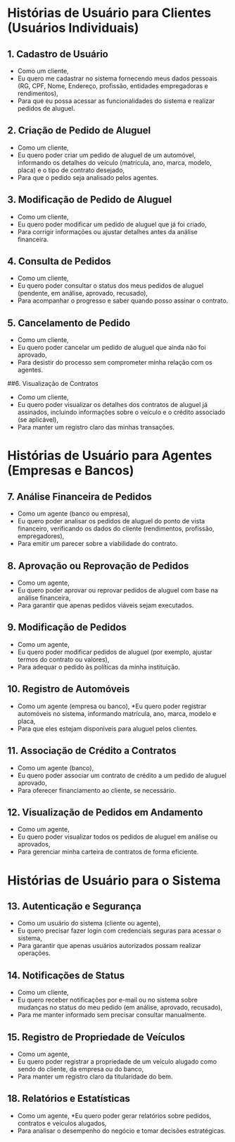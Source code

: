 # Histórias de Usuário para Clientes (Usuários Individuais)
## 1. Cadastro de Usuário
* Como um cliente,
* Eu quero me cadastrar no sistema fornecendo meus dados pessoais (RG, CPF, Nome, Endereço, profissão, entidades empregadoras e rendimentos),
* Para que eu possa acessar as funcionalidades do sistema e realizar pedidos de aluguel.

## 2. Criação de Pedido de Aluguel
* Como um cliente,
* Eu quero poder criar um pedido de aluguel de um automóvel, informando os detalhes do veículo (matrícula, ano, marca, modelo, placa) e o tipo de contrato desejado,
* Para que o pedido seja analisado pelos agentes.

## 3. Modificação de Pedido de Aluguel
* Como um cliente,
* Eu quero poder modificar um pedido de aluguel que já foi criado,
* Para corrigir informações ou ajustar detalhes antes da análise financeira.

## 4. Consulta de Pedidos
* Como um cliente,
* Eu quero poder consultar o status dos meus pedidos de aluguel (pendente, em análise, aprovado, recusado),
* Para acompanhar o progresso e saber quando posso assinar o contrato.

## 5. Cancelamento de Pedido
* Como um cliente,
* Eu quero poder cancelar um pedido de aluguel que ainda não foi aprovado,
* Para desistir do processo sem comprometer minha relação com os agentes.

##6. Visualização de Contratos
* Como um cliente,
* Eu quero poder visualizar os detalhes dos contratos de aluguel já assinados, incluindo informações sobre o veículo e o crédito associado (se aplicável),
* Para manter um registro claro das minhas transações.

# Histórias de Usuário para Agentes (Empresas e Bancos)
## 7. Análise Financeira de Pedidos
* Como um agente (banco ou empresa),
* Eu quero poder analisar os pedidos de aluguel do ponto de vista financeiro, verificando os dados do cliente (rendimentos, profissão, empregadores),
* Para emitir um parecer sobre a viabilidade do contrato.

## 8. Aprovação ou Reprovação de Pedidos
* Como um agente,
* Eu quero poder aprovar ou reprovar pedidos de aluguel com base na análise financeira,
* Para garantir que apenas pedidos viáveis sejam executados.

## 9. Modificação de Pedidos
* Como um agente,
* Eu quero poder modificar pedidos de aluguel (por exemplo, ajustar termos do contrato ou valores),
* Para adequar o pedido às políticas da minha instituição.

## 10. Registro de Automóveis
* Como um agente (empresa ou banco),
*Eu quero poder registrar automóveis no sistema, informando matrícula, ano, marca, modelo e placa,
* Para que eles estejam disponíveis para aluguel pelos clientes.

## 11. Associação de Crédito a Contratos
* Como um agente (banco),
* Eu quero poder associar um contrato de crédito a um pedido de aluguel aprovado,
* Para oferecer financiamento ao cliente, se necessário.

## 12. Visualização de Pedidos em Andamento
* Como um agente,
* Eu quero poder visualizar todos os pedidos de aluguel em análise ou aprovados,
* Para gerenciar minha carteira de contratos de forma eficiente.

# Histórias de Usuário para o Sistema
## 13. Autenticação e Segurança
* Como um usuário do sistema (cliente ou agente),
* Eu quero precisar fazer login com credenciais seguras para acessar o sistema,
* Para garantir que apenas usuários autorizados possam realizar operações.

## 14. Notificações de Status
* Como um cliente,
* Eu quero receber notificações por e-mail ou no sistema sobre mudanças no status do meu pedido (em análise, aprovado, recusado),
* Para me manter informado sem precisar consultar manualmente.

## 15. Registro de Propriedade de Veículos
* Como um agente,
* Eu quero poder registrar a propriedade de um veículo alugado como sendo do cliente, da empresa ou do banco,
* Para manter um registro claro da titularidade do bem.

## 18. Relatórios e Estatísticas
* Como um agente,
*Eu quero poder gerar relatórios sobre pedidos, contratos e veículos alugados,
* Para analisar o desempenho do negócio e tomar decisões estratégicas.
